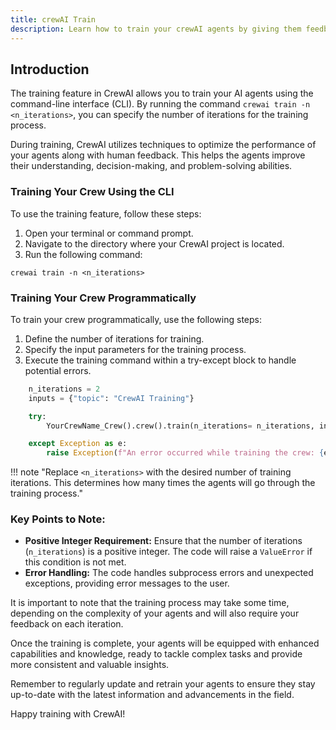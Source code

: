 ```yaml
---
title: crewAI Train
description: Learn how to train your crewAI agents by giving them feedback early on and get consistent results.
---
```


## Introduction
The training feature in CrewAI allows you to train your AI agents using the command-line interface (CLI). By running the command `crewai train -n <n_iterations>`, you can specify the number of iterations for the training process.

During training, CrewAI utilizes techniques to optimize the performance of your agents along with human feedback. This helps the agents improve their understanding, decision-making, and problem-solving abilities.

### Training Your Crew Using the CLI
To use the training feature, follow these steps:

1. Open your terminal or command prompt.
2. Navigate to the directory where your CrewAI project is located.
3. Run the following command:

```shell
crewai train -n <n_iterations>
```

### Training Your Crew Programmatically
To train your crew programmatically, use the following steps:

1. Define the number of iterations for training.
2. Specify the input parameters for the training process.
3. Execute the training command within a try-except block to handle potential errors.

```python
    n_iterations = 2
    inputs = {"topic": "CrewAI Training"}

    try:
        YourCrewName_Crew().crew().train(n_iterations= n_iterations, inputs=inputs)

    except Exception as e:
        raise Exception(f"An error occurred while training the crew: {e}")
```

!!! note "Replace `<n_iterations>` with the desired number of training iterations. This determines how many times the agents will go through the training process."


### Key Points to Note:
- **Positive Integer Requirement:** Ensure that the number of iterations (`n_iterations`) is a positive integer. The code will raise a `ValueError` if this condition is not met.
- **Error Handling:** The code handles subprocess errors and unexpected exceptions, providing error messages to the user.

It is important to note that the training process may take some time, depending on the complexity of your agents and will also require your feedback on each iteration.

Once the training is complete, your agents will be equipped with enhanced capabilities and knowledge, ready to tackle complex tasks and provide more consistent and valuable insights.

Remember to regularly update and retrain your agents to ensure they stay up-to-date with the latest information and advancements in the field.

Happy training with CrewAI!